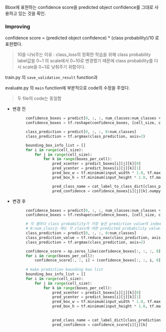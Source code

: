 Bbox에 표현하는 confidence score을 predicted object confidence를 그대로 사용하고 있는 것을 확인. 





### Improving



confidence score = (predicted object confidence) * (class probability)/10 로 표현했다.

> 10을 나눠주는 이유 : class_loss의 정확한 학습을 위해 class probability label값을 0~1 의 scale에서 0~10로 변경했기 때문에 class probability를 다시 scale을 0~1로 낮춰주기 위함이다.



train.py 의 `save_validation_result` function과 

evaluate.py 의 `main` function에 부분적으로 code의 수정을 주었다.



> 두 file의 code는 동일함

- 변경 전

  ```python
  		confidence_boxes = predict[0, :, :, num_classes:num_classes + boxes_per_cell]
  		confidence_boxes = tf.reshape(confidence_boxes, [cell_size, cell_size, boxes_per_cell, 1])
  
  		class_prediction = predict[0, :, :, 0:num_classes]
  		class_prediction = tf.argmax(class_prediction, axis=2)
  
  		bounding_box_info_list = []
  		for i in range(cell_size):
  			for j in range(cell_size):
  				for k in range(boxes_per_cell):
  					pred_xcenter = predict_boxes[i][j][k][0]
  					pred_ycenter = predict_boxes[i][j][k][1]
  					pred_box_w = tf.minimum(input_width * 1.0, tf.maximum(0.0, predict_boxes[i][j][k][2]))
  					pred_box_h = tf.minimum(input_height * 1.0, tf.maximum(0.0, predict_boxes[i][j][k][3]))
  
  					pred_class_name = cat_label_to_class_dict[class_prediction[i][j].numpy()]
  					pred_confidence = confidence_boxes[i][j][k].numpy()
  ```

  

- 변경 후

  ```python
  		confidence_boxes = predict[0, :, :, num_classes:num_classes + boxes_per_cell]
  		confidence_boxes = tf.reshape(confidence_boxes, [cell_size, cell_size, boxes_per_cell, 1])
  
  		# 각 셀마다 class probability가 가장 높은 prediction value의 index추출(predict한 class name)
  		# 0:num_class는 에는 각 class에 대한 predicted probability value가 있다.(class 확률의 합 = 1)
  		class_prediction = predict[0, :, :, 0:num_classes]  
  		class_prediction_value = tf.reduce_max(class_prediction, axis = 2) # for compute confidence_score
  		class_prediction = tf.argmax(class_prediction, axis=2)
  
  		confidence_score = np.zeros_like(confidence_boxes[:, :, :, 0])
  		for i in range(boxes_per_cell):
  			confidence_score[:, :, i] = (confidence_boxes[:, :, i, 0] * class_prediction_value)/10
  		
  		# make prediction bounding box list
  		bounding_box_info_list = []
  		for i in range(cell_size):
  			for j in range(cell_size):
  				for k in range(boxes_per_cell):
  					pred_xcenter = predict_boxes[i][j][k][0]
  					pred_ycenter = predict_boxes[i][j][k][1]
  					pred_box_w = tf.minimum(input_width * 1.0, tf.maximum(0.0, predict_boxes[i][j][k][2]))
  					pred_box_h = tf.minimum(input_height * 1.0, tf.maximum(0.0, predict_boxes[i][j][k][3]))
  				   
  					
  					pred_class_name = cat_label_dict[class_prediction[i][j].numpy()]                   
  					pred_confidence = confidence_score[i][j][k]
  ```

  

